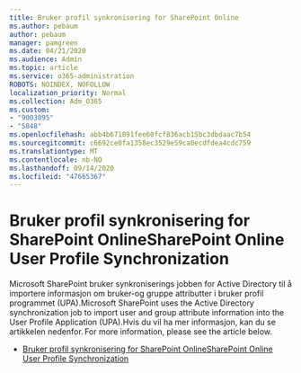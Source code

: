 ```yaml
---
title: Bruker profil synkronisering for SharePoint Online
ms.author: pebaum
author: pebaum
manager: pamgreen
ms.date: 04/21/2020
ms.audience: Admin
ms.topic: article
ms.service: o365-administration
ROBOTS: NOINDEX, NOFOLLOW
localization_priority: Normal
ms.collection: Adm_O365
ms.custom:
- "9003095"
- "5848"
ms.openlocfilehash: abb4b671091fee60fcf836acb15bc3dbdaac7b54
ms.sourcegitcommit: c6692ce0fa1358ec3529e59ca0ecdfdea4cdc759
ms.translationtype: MT
ms.contentlocale: nb-NO
ms.lasthandoff: 09/14/2020
ms.locfileid: "47665367"
---
```

# <a name="sharepoint-online-user-profile-synchronization"></a><span data-ttu-id="dad46-102">Bruker profil synkronisering for SharePoint Online</span><span class="sxs-lookup"><span data-stu-id="dad46-102">SharePoint Online User Profile Synchronization</span></span>

<span data-ttu-id="dad46-103">Microsoft SharePoint bruker synkroniserings jobben for Active Directory til å importere informasjon om bruker-og gruppe attributter i bruker profil programmet (UPA).</span><span class="sxs-lookup"><span data-stu-id="dad46-103">Microsoft SharePoint uses the Active Directory synchronization job to import user and group attribute information into the User Profile Application (UPA).</span></span><span data-ttu-id="dad46-104">Hvis du vil ha mer informasjon, kan du se artikkelen nedenfor.</span><span class="sxs-lookup"><span data-stu-id="dad46-104"> For more information, please see the article below.</span></span>

- [<span data-ttu-id="dad46-105">Bruker profil synkronisering for SharePoint Online</span><span class="sxs-lookup"><span data-stu-id="dad46-105">SharePoint Online User Profile Synchronization</span></span>](https://docs.microsoft.com/sharepoint/user-profile-sync)
